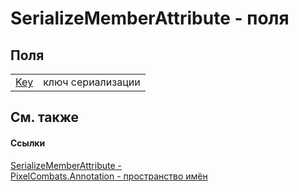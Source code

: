 # SerializeMemberAttribute - поля




## Поля
<table>
<tr>
<td><a href="c66397f6-7855-1fd8-7ba2-4cc91797a876">Key</a></td>
<td>ключ сериализации</td></tr>
</table>

## См. также


#### Ссылки
<a href="950aa7f3-700c-5544-17af-b919ec5e6252">SerializeMemberAttribute - </a>  
<a href="4724844a-40e0-6ce2-5e17-e5b084923b9c">PixelCombats.Annotation - пространство имён</a>  
